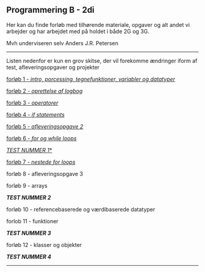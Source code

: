 ## Programmering B - 2di

Her kan du finde forløb med tilhørende materiale, opgaver og alt andet vi arbejder og har arbejdet med på holdet i både 2G og 3G.

Mvh underviseren selv Anders J.R. Petersen


-----------------------------------

Listen nedenfor er kun en grov skitse, der vil forekomme ændringer iform af test, afleveringsopgaver og projekter

[forløb 1 - *intro, porcessing, tegnefunktioner, variabler og datatyper*](forlob1_intro/forlob1_intro.md)

[forløb 2 - *oprettelse af logbog*](forlob2_logbog/forlob2_logbog.md)

[forløb 3 - *operatorer*](forlob3_operators/forlob3_operators.md)

[forløb 4 - *if statements*](forlob4_if/forlob4.md)

[forløb 5 - *afleveringsopgave 2*](forlob5_aflevering2/forlob5.md)

[forløb 6 - *for og while loops*](forlob6_loops_intro/forlob6.md)

[*TEST NUMMER 1**](test1/info_test1.md)

[forløb 7 - *nestede for loops*](forlob7_nested_for/forlob7.md)

forløb 8 - afleveringsopgave 3

forløb 9 - arrays

***TEST NUMMER 2***

forløb 10 - referencebaserede og værdibaserede datatyper

forlob 11 - funktioner

***TEST NUMMER 3***

forløb 12 - klasser og objekter

***TEST NUMMER 4***

-----------------------------------
